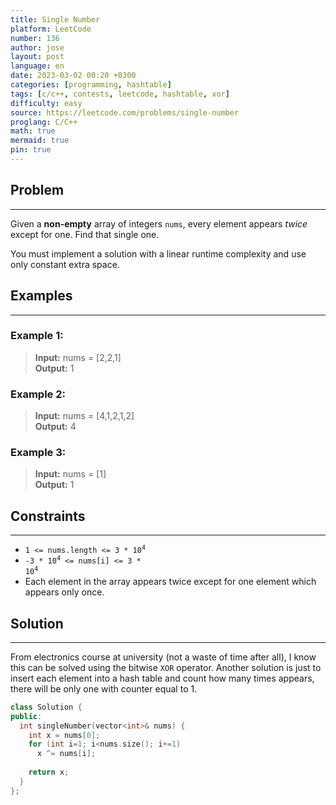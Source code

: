 ```yaml
---
title: Single Number
platform: LeetCode
number: 136
author: jose
layout: post
language: en
date: 2023-03-02 00:20 +0300
categories: [programming, hashtable]
tags: [c/c++, contests, leetcode, hashtable, xor]
difficulty: easy
source: https://leetcode.com/problems/single-number
proglang: C/C++
math: true
mermaid: true
pin: true
---
```

## Problem
---
Given a **non-empty** array of integers `nums`, every element appears *twice* except for one. Find that single one.  

You must implement a solution with a linear runtime complexity and use only constant extra space.    

## Examples
---
### **Example 1:**  
>**Input:** nums = [2,2,1]  
>**Output:** 1

### **Example 2:**  
>**Input:** nums = [4,1,2,1,2]  
>**Output:** 4

### **Example 3:**  
>**Input:** nums = [1]  
>**Output:** 1

## Constraints
---
- <code>1 <= nums.length <= 3 * 10<sup>4</sup></code>
- <code>-3 * 10<sup>4</sup> <= nums[i] <= 3 * 10<sup>4</sup></code>
- Each element in the array appears twice except for one element which appears only once.

## Solution
---
From electronics course at university (not a waste of time after all), I know this can be solved using the bitwise `XOR` operator.
Another solution is just to insert each element into a hash table and count how many times appears, there will be only one with counter equal to 1.

```c++
class Solution {
public:
  int singleNumber(vector<int>& nums) {
    int x = nums[0];
    for (int i=1; i<nums.size(); i+=1)
      x ^= nums[i];
      
    return x;
  }
};
```
